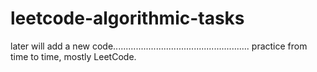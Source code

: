 # leetcode-algorithmic-tasks

later will add a new code......................................................
practice from time to time,
mostly LeetCode.



